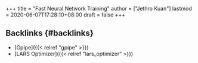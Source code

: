 +++
title = "Fast Neural Network Training"
author = ["Jethro Kuan"]
lastmod = 2020-06-07T17:28:10+08:00
draft = false
+++

## Backlinks {#backlinks}

- [Gpipe]({{< relref "gpipe" >}})
- [LARS Optimizer]({{< relref "lars_optimizer" >}})
